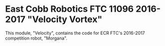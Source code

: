 # East Cobb Robotics FTC 11096 2016-2017 "Velocity Vortex"

This module, "Velocity", contains the code for ECR FTC's 2016-2017 competition
robot, "Morgana".
